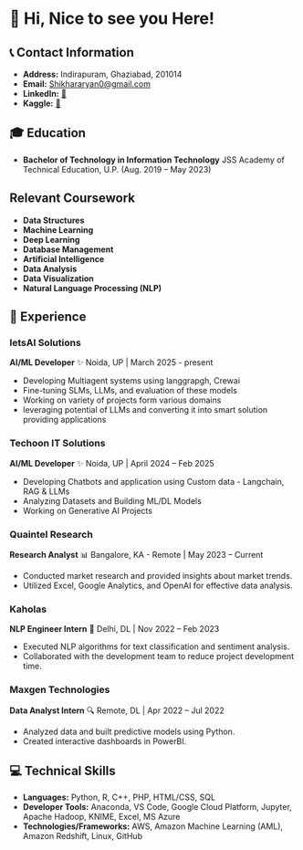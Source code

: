 # 🚀 Hi, Nice to see you Here!

## 📞 Contact Information
- **Address:** Indirapuram, Ghaziabad, 201014
- **Email:** Shikhararyan0@gmail.com
- **LinkedIn:** [🧲](https://www.linkedin.com/in/shikhar-aryan-6aa98a1b4/)
- **Kaggle:** [🧲](https://www.kaggle.com/shikhararyan)

## 🎓 Education
- **Bachelor of Technology in Information Technology**
  JSS Academy of Technical Education, U.P. (Aug. 2019 – May 2023)

## Relevant Coursework
- **Data Structures**
- **Machine Learning**
- **Deep Learning**
- **Database Management**
- **Artificial Intelligence**
- **Data Analysis**
- **Data Visualization**
- **Natural Language Processing (NLP)**


## 💼 Experience

### letsAI Solutions
**AI/ML Developer** ✨
Noida, UP | March 2025 - present
- Developing Multiagent systems using langgrapgh, Crewai
- Fine-tuning SLMs, LLMs, and evaluation of these models
- Working on variety of projects form various domains
- leveraging potential of LLMs and converting it into smart solution providing applications

### Techoon IT Solutions
**AI/ML Developer** ✨
Noida, UP | April 2024 – Feb 2025
- Developing Chatbots and application using Custom data - Langchain, RAG & LLMs
- Analyzing Datasets and Building ML/DL Models
- Working on Generative AI Projects 

### Quaintel Research
**Research Analyst** 📊
Bangalore, KA - Remote | May 2023 – Current
- Conducted market research and provided insights about market trends.
- Utilized Excel, Google Analytics, and OpenAI for effective data analysis.

### Kaholas
**NLP Engineer Intern** 🤖
Delhi, DL | Nov 2022 – Feb 2023
- Executed NLP algorithms for text classification and sentiment analysis.
- Collaborated with the development team to reduce project development time.

### Maxgen Technologies
**Data Analyst Intern** 🔍
Remote, DL | Apr 2022 – Jul 2022
- Analyzed data and built predictive models using Python.
- Created interactive dashboards in PowerBI.

## 💻 Technical Skills
- **Languages:** Python, R, C++, PHP, HTML/CSS, SQL
- **Developer Tools:** Anaconda, VS Code, Google Cloud Platform, Jupyter, Apache Hadoop, KNIME, Excel, MS Azure
- **Technologies/Frameworks:** AWS, Amazon Machine Learning (AML), Amazon Redshift, Linux, GitHub
